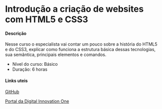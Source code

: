 # Introdução a criação de websites com HTML5 e CSS3

#### Descrição

Nesse curso o especialista vai contar um pouco sobre a história do HTML5 e do CSS3, explicar como funciona a estrutura básica dessas tecnologias, sua semântica, principais elementos e comandos.

- Nível do curso: Básico
- Duração: 6 horas



#### Links uteis 

[GitHub](https://github.com/)

[Portal da Digital Innovation One](https://digitalinnovation.one/)

